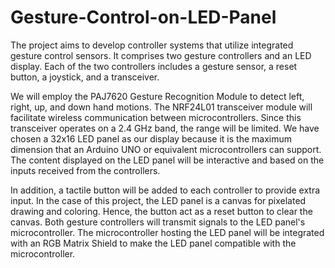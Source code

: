 # Gesture-Control-on-LED-Panel
The project aims to develop controller systems that utilize integrated gesture control sensors. It comprises two gesture controllers and an LED display. Each of the two controllers includes a gesture sensor, a reset button, a joystick, and a transceiver.

We will employ the PAJ7620 Gesture Recognition Module to detect left, right, up, and down hand motions. The NRF24L01 transceiver module will facilitate wireless communication between microcontrollers. Since this transceiver operates on a 2.4 GHz band, the range will be limited. We have chosen a 32x16 LED panel as our display because it is the maximum dimension that an Arduino UNO or equivalent microcontrollers can support. The content displayed on the LED panel will be interactive and based on the inputs received from the controllers.

In addition, a tactile button will be added to each controller to provide extra input. In the case of this project, the LED panel is a canvas for pixelated drawing and coloring. Hence, the button act as a reset button to clear the canvas. Both gesture controllers will transmit signals to the LED panel's microcontroller. The microcontroller hosting the LED panel will be integrated with an RGB Matrix Shield to make the LED panel compatible with the microcontroller.
